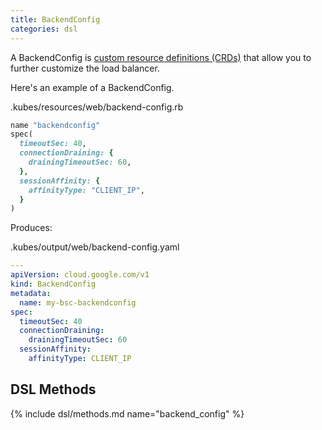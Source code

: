 ```yaml
---
title: BackendConfig
categories: dsl
---
```


A BackendConfig is [custom resource definitions (CRDs)](https://kubernetes.io/docs/concepts/extend-kubernetes/api-extension/custom-resources/) that allow you to further customize the load balancer.

Here's an example of a BackendConfig.

.kubes/resources/web/backend-config.rb

```ruby
name "backendconfig"
spec(
  timeoutSec: 40,
  connectionDraining: {
    drainingTimeoutSec: 60,
  },
  sessionAffinity: {
    affinityType: "CLIENT_IP",
  }
)
```

Produces:

.kubes/output/web/backend-config.yaml

```yaml
---
apiVersion: cloud.google.com/v1
kind: BackendConfig
metadata:
  name: my-bsc-backendconfig
spec:
  timeoutSec: 40
  connectionDraining:
    drainingTimeoutSec: 60
  sessionAffinity:
    affinityType: CLIENT_IP
```

## DSL Methods

{% include dsl/methods.md name="backend_config" %}
